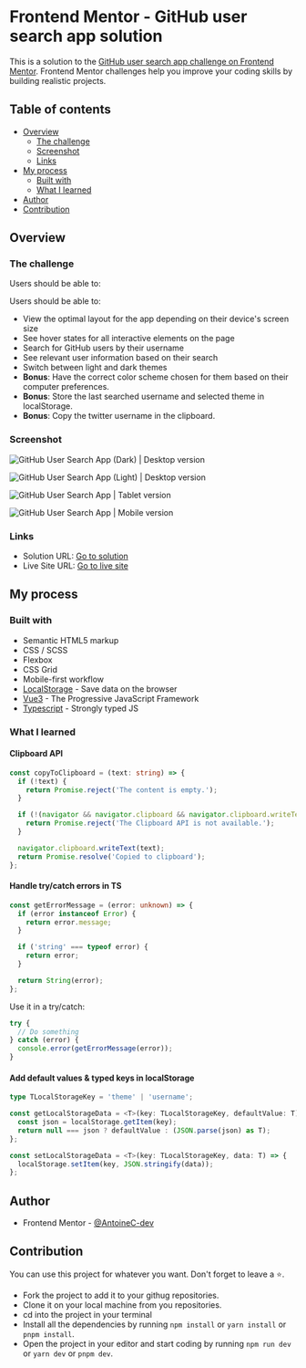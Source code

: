 # Frontend Mentor - GitHub user search app solution

This is a solution to the [GitHub user search app challenge on Frontend Mentor](https://www.frontendmentor.io/challenges/github-user-search-app-Q09YOgaH6). Frontend Mentor challenges help you improve your coding skills by building realistic projects.

## Table of contents

- [Overview](#overview)
  - [The challenge](#the-challenge)
  - [Screenshot](#screenshot)
  - [Links](#links)
- [My process](#my-process)
  - [Built with](#built-with)
  - [What I learned](#what-i-learned)
- [Author](#author)
- [Contribution](#contribution)

## Overview

### The challenge

Users should be able to:

Users should be able to:

- View the optimal layout for the app depending on their device's screen size
- See hover states for all interactive elements on the page
- Search for GitHub users by their username
- See relevant user information based on their search
- Switch between light and dark themes
- **Bonus**: Have the correct color scheme chosen for them based on their computer preferences.
- **Bonus**: Store the last searched username and selected theme in localStorage.
- **Bonus**: Copy the twitter username in the clipboard.

### Screenshot

![GitHub User Search App (Dark) | Desktop version](./screenshots/desktop-dark.png)

![GitHub User Search App (Light) | Desktop version](./screenshots/desktop-light.png)

![GitHub User Search App | Tablet version](./screenshots/tablet.png)

![GitHub User Search App | Mobile version](./screenshots/mobile.png)

### Links

- Solution URL: [Go to solution](https://www.frontendmentor.io/solutions/rock-paper-scissors-lizard-spock-sveltekit-tailwind-typescript-H9YeK1xThg)
- Live Site URL: [Go to live site](https://github-user-search-app-acdev.vercel.app/)

## My process

### Built with

- Semantic HTML5 markup
- CSS / SCSS
- Flexbox
- CSS Grid
- Mobile-first workflow
- [LocalStorage](https://developer.mozilla.org/fr/docs/Web/API/Window/localStorage) - Save data on the browser
- [Vue3](https://vuejs.org/) - The Progressive JavaScript Framework
- [Typescript](https://www.typescriptlang.org/) - Strongly typed JS

### What I learned

#### Clipboard API

```ts
const copyToClipboard = (text: string) => {
  if (!text) {
    return Promise.reject('The content is empty.');
  }

  if (!(navigator && navigator.clipboard && navigator.clipboard.writeText)) {
    return Promise.reject('The Clipboard API is not available.');
  }

  navigator.clipboard.writeText(text);
  return Promise.resolve('Copied to clipboard');
};
```

#### Handle try/catch errors in TS

```ts
const getErrorMessage = (error: unknown) => {
  if (error instanceof Error) {
    return error.message;
  }

  if ('string' === typeof error) {
    return error;
  }

  return String(error);
};
```

Use it in a try/catch:

```ts
try {
  // Do something
} catch (error) {
  console.error(getErrorMessage(error));
}
```

#### Add default values & typed keys in localStorage

```ts
type TLocalStorageKey = 'theme' | 'username';

const getLocalStorageData = <T>(key: TLocalStorageKey, defaultValue: T) => {
  const json = localStorage.getItem(key);
  return null === json ? defaultValue : (JSON.parse(json) as T);
};

const setLocalStorageData = <T>(key: TLocalStorageKey, data: T) => {
  localStorage.setItem(key, JSON.stringify(data));
};
```

## Author

- Frontend Mentor - [@AntoineC-dev](https://www.frontendmentor.io/profile/AntoineC-dev)

## Contribution

You can use this project for whatever you want. Don't forget to leave a ⭐.

- Fork the project to add it to your githug repositories.
- Clone it on your local machine from you repositories.
- cd into the project in your terminal
- Install all the dependencies by running `npm install` or `yarn install` or `pnpm install`.
- Open the project in your editor and start coding by running `npm run dev` or `yarn dev` or `pnpm dev`.
